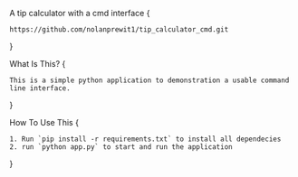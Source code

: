 A tip calculator with a cmd interface {

    https://github.com/nolanprewit1/tip_calculator_cmd.git

}

What Is This? {

    This is a simple python application to demonstration a usable command line interface.

}

How To Use This {

    1. Run `pip install -r requirements.txt` to install all dependecies
    2. run `python app.py` to start and run the application

}



